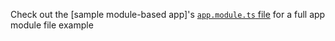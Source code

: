 Check out the [sample module-based app]'s [`app.module.ts` file](https://github.com/davidlj95/ngx/blob/main/projects/ngx-meta/e2e/templates/module/src/app/app.module.ts) for a full app module file example
